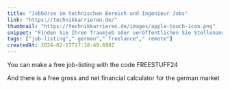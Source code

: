 ```yaml
---
title: "Jobbörse im technischen Bereich und Ingenieur Jobs"
link: "https://technikkarrieren.de/"
thumbnail: "https://technikkarrieren.de/images/apple-touch-icon.png"
snippet: "Finden Sie Ihren Traumjob oder veröffentlichen Sie Stellenangebote im technischen Bereich oder für Ingenieur Jobs einfach auf unserer dynamischen Jobbörse."
tags: ["job-listing"," german"," freelance"," remote"]
createdAt: 2024-02-17T17:18:49.690Z
---
```

You can make a free job-listing with the code FREESTUFF24

And there is a free gross and net financial calculator for the german market


